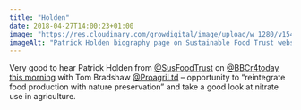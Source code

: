 ```yaml
---
title: "Holden"
date: 2018-04-27T14:00:23+01:00
image: "https://res.cloudinary.com/growdigital/image/upload/w_1280/v1544110073/patrick-holden-39929349310.png"
imageAlt: "Patrick Holden biography page on Sustainable Food Trust website"
---
```


Very good to hear Patrick Holden from [@SusFoodTrust](https://twitter.com/SusFoodTrust) on [@BBCr4today](https://twitter.com/@BBCr4today) [this morning](https://www.bbc.co.uk/programmes/b09zt3qn) with Tom Bradshaw [@ProagriLtd](https://twitter.com/@ProagriLtd) – opportunity to “reintegrate food production with nature preservation” and take a good look at nitrate use in agriculture.
